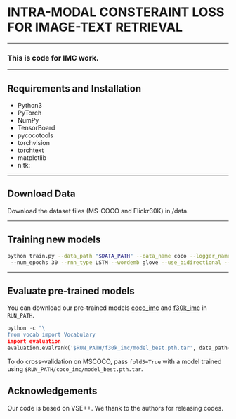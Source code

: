 # INTRA-MODAL CONSTERAINT LOSS FOR IMAGE-TEXT RETRIEVAL
---
### This is code for IMC work.
---
## Requirements and Installation

* Python3
* PyTorch
* NumPy 
* TensorBoard
* pycocotools
* torchvision
* torchtext
* matplotlib
* nltk:
---

## Download Data

Download the dataset files (MS-COCO and Flickr30K) in /data.

---
## Training new models
```bash
python train.py --data_path "$DATA_PATH" --data_name coco --logger_name runs/coco_imc --max_violation
 --num_epochs 30 --rnn_type LSTM --wordemb glove --use_bidirectional --cnn_type resnet152 --use_restval --il_measure l1 
```
---

## Evaluate pre-trained models
You can download our pre-trained models [coco_imc](https://drive.google.com/drive/folders/19m3E0DDYuEXV_C1quRGw0J2Kf_uqpdn2?usp=sharing) and [f30k_imc](https://drive.google.com/drive/folders/1vLWQNV1pzkHa06CfQbbrLp5SjjKkLlve?usp=sharing) in `RUN_PATH`.

```python
python -c "\
from vocab import Vocabulary
import evaluation
evaluation.evalrank('$RUN_PATH/f30k_imc/model_best.pth.tar', data_path='$DATA_PATH', split='test')"
```
To do cross-validation on MSCOCO, pass `fold5=True` with a model trained using 
`$RUN_PATH/coco_imc/model_best.pth.tar`.

## Acknowledgements
Our code is besed on VSE++. We thank to the authors for releasing codes.
